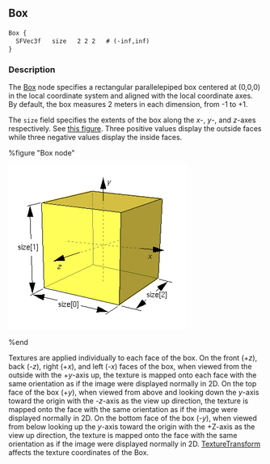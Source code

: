 ## Box

```
Box {
  SFVec3f   size   2 2 2   # (-inf,inf)
}
```

### Description

The [Box](#box) node specifies a rectangular parallelepiped box centered at
(0,0,0) in the local coordinate system and aligned with the local coordinate
axes. By default, the box measures 2 meters in each dimension, from -1 to +1.

The `size` field specifies the extents of the box along the *x*-, *y*-, and
*z*-axes respectively. See [this figure](#box-node). Three positive values
display the outside faces while three negative values display the inside faces.

%figure "Box node"

![Box node](png/box.png)

%end

Textures are applied individually to each face of the box. On the front (+*z*),
back (-*z*), right (+*x*), and left (-*x*) faces of the box, when viewed from
the outside with the +*y*-axis up, the texture is mapped onto each face with the
same orientation as if the image were displayed normally in 2D. On the top face
of the box (+*y*), when viewed from above and looking down the *y*-axis toward
the origin with the -*z*-axis as the view up direction, the texture is mapped
onto the face with the same orientation as if the image were displayed normally
in 2D. On the bottom face of the box (-*y*), when viewed from below looking up
the *y*-axis toward the origin with the +Z-axis as the view up direction, the
texture is mapped onto the face with the same orientation as if the image were
displayed normally in 2D.
[TextureTransform](texturetransform.md#texturetransform) affects the texture
coordinates of the Box.

